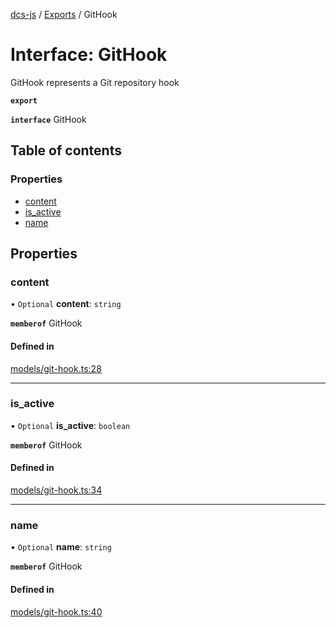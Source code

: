 [dcs-js](../README.md) / [Exports](../modules.md) / GitHook

# Interface: GitHook

GitHook represents a Git repository hook

**`export`**

**`interface`** GitHook

## Table of contents

### Properties

- [content](GitHook.md#content)
- [is\_active](GitHook.md#is_active)
- [name](GitHook.md#name)

## Properties

### <a id="content" name="content"></a> content

• `Optional` **content**: `string`

**`memberof`** GitHook

#### Defined in

[models/git-hook.ts:28](https://github.com/unfoldingWord/dcs-js/blob/42a7ab5/models/git-hook.ts#L28)

___

### <a id="is_active" name="is_active"></a> is\_active

• `Optional` **is\_active**: `boolean`

**`memberof`** GitHook

#### Defined in

[models/git-hook.ts:34](https://github.com/unfoldingWord/dcs-js/blob/42a7ab5/models/git-hook.ts#L34)

___

### <a id="name" name="name"></a> name

• `Optional` **name**: `string`

**`memberof`** GitHook

#### Defined in

[models/git-hook.ts:40](https://github.com/unfoldingWord/dcs-js/blob/42a7ab5/models/git-hook.ts#L40)

